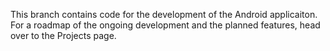 This branch contains code for the development of the Android applicaiton. For a roadmap of the ongoing development and the planned features, head over to the Projects page.
